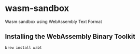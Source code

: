 # wasm-sandbox
Wasm sandbox using WebAssembly Text Format

## Installing the WebAssembly Binary Toolkit

`brew install wabt`
